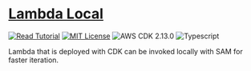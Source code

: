 # [Lambda Local](https://apoorv.blog/run-lambda-locally-cdk-sam/)

[![Read Tutorial](https://badgen.now.sh/badge/Read/Tutorial/purple)](https://apoorv.blog/run-lambda-locally-cdk-sam/)
[![MIT License](https://badgen.now.sh/badge/License/MIT/blue)](https://github.com/apoorvmote/cdk-examples/blob/master/License.md)
![AWS CDK 2.13.0](https://badgen.net/badge/aws-cdk/2.13.0/yellow)
![Typescript](https://badgen.net/badge/icon/typescript?icon=typescript&label)

Lambda that is deployed with CDK can be invoked locally with SAM for faster iteration.